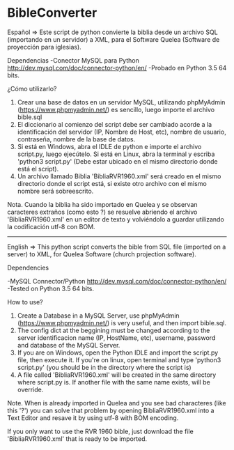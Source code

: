 # BibleConverter
Español => Este script de python convierte la biblia desde un archivo SQL (importando en un servidor) a XML, para el Software Quelea (Software de proyección para iglesias).

Dependencias
-Conector MySQL para Python
http://dev.mysql.com/doc/connector-python/en/
-Probado en Python 3.5 64 bits.

¿Cómo utilizarlo?
1. Crear una base de datos en un servidor MySQL, utilizando phpMyAdmin (https://www.phpmyadmin.net/) es sencillo,  luego importe el archivo bible.sql
2. El diccionario al comienzo del script debe ser cambiado acorde a la identificación del servidor (IP, Nombre de Host, etc), nombre de usuario, contraseña, nombre de la base de datos.
3. Si está en Windows, abra el IDLE de python e importe el archivo script.py, luego ejecútelo. Si está en Linux, abra la terminal y escriba 'python3 script.py' (Debe estar ubicado en el mismo directorio donde está el script).
4. Un archivo llamado Biblia 'BibliaRVR1960.xml' será creado en el mismo directorio donde el script está, si existe otro archivo con el mismo nombre será sobreescrito.

Nota.
Cuando la biblia ha sido importado en Quelea y se observan caracteres extraños (como esto ?) se resuelve abriendo el archivo 'BibliaRVR1960.xml' en un editor de texto y volviéndolo a guardar utilizando la codificación utf-8 con BOM.

<hr>

English => This python script converts the bible from SQL file (imported on a server) to XML, for Quelea Software (church projection software).

Dependencies

-MySQL Connector/Python
http://dev.mysql.com/doc/connector-python/en/
-Tested on Python 3.5 64 bits.

How to use?
1. Create a Database in a MySQL Server, use phpMyAdmin (https://www.phpmyadmin.net/) is very useful, and then import bible.sql.
2. The config dict at the beggining must be changed according to the server identificacion name (IP, HostName, etc), username, password and database of the MySQL Server.
3. If you are on Windows, open the Python IDLE and import the script.py file, then execute it. If you're on linux, open terminal and type 'python3 script.py' (you should be in the directory where the script is)
4. A file called 'BibliaRVR1960.xml' will be created in the same directory where script.py is. If another file with the same name exists, will be override.

Note.
When is already imported in Quelea and you see bad characteres (like this '?') you can solve that problem by opening BibliaRVR1960.xml into a Text Editor and resave it by using utf-8 with BOM encoding.

If you only want to use the RVR 1960 bible, just download the file 'BibliaRVR1960.xml' that is ready to be imported.
